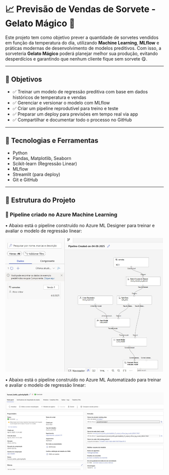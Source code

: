 # 📈 Previsão de Vendas de Sorvete - Gelato Mágico 🍦

Este projeto tem como objetivo prever a quantidade de sorvetes vendidos em função da temperatura do dia, utilizando **Machine Learning**, **MLflow** e práticas modernas de desenvolvimento de modelos preditivos. Com isso, a sorveteria **Gelato Mágico** poderá planejar melhor sua produção, evitando desperdícios e garantindo que nenhum cliente fique sem sorvete 😋.

---

## 🎯 Objetivos

- ✅ Treinar um modelo de regressão preditiva com base em dados históricos de temperatura e vendas
- ✅ Gerenciar e versionar o modelo com MLflow
- ✅ Criar um pipeline reprodutível para treino e teste
- ✅ Preparar um deploy para previsões em tempo real via app
- ✅ Compartilhar e documentar todo o processo no GitHub

---

## 🧪 Tecnologias e Ferramentas

- Python
- Pandas, Matplotlib, Seaborn
- Scikit-learn (Regressão Linear)
- MLflow
- Streamlit (para deploy)
- Git e GitHub

---

## 📁 Estrutura do Projeto

### 🔹 Pipeline criado no Azure Machine Learning

• Abaixo está o pipeline construído no Azure ML Designer para treinar e avaliar o modelo de regressão linear:

![Pipeline no Azure ML](https://raw.githubusercontent.com/Vit0r2108/Proj_Modelo_Preditivo/refs/heads/main/inputs/1.png)

• Abaixo está o pipeline construído no Azure ML Automatizado para treinar e avaliar o modelo de regressão linear:

![Pipeline no Azure ML](https://raw.githubusercontent.com/Vit0r2108/Proj_Modelo_Preditivo/refs/heads/main/inputs/2.png)
